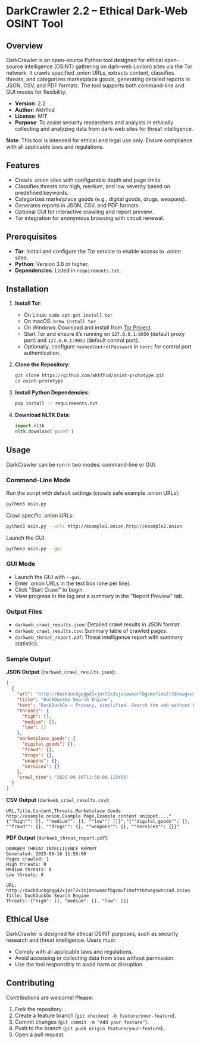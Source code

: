 # DarkCrawler 2.2 – Ethical Dark-Web OSINT Tool

## Overview
DarkCrawler is an open-source Python tool designed for ethical open-source intelligence (OSINT) gathering on dark-web (.onion) sites via the Tor network. It crawls specified .onion URLs, extracts content, classifies threats, and categorizes marketplace goods, generating detailed reports in JSON, CSV, and PDF formats. The tool supports both command-line and GUI modes for flexibility.

- **Version**: 2.2
- **Author**: Akhfhid
- **License**: MIT
- **Purpose**: To assist security researchers and analysts in ethically collecting and analyzing data from dark-web sites for threat intelligence.

**Note**: This tool is intended for ethical and legal use only. Ensure compliance with all applicable laws and regulations.

## Features
- Crawls .onion sites with configurable depth and page limits.
- Classifies threats into high, medium, and low severity based on predefined keywords.
- Categorizes marketplace goods (e.g., digital goods, drugs, weapons).
- Generates reports in JSON, CSV, and PDF formats.
- Optional GUI for interactive crawling and report preview.
- Tor integration for anonymous browsing with circuit renewal.

## Prerequisites
- **Tor**: Install and configure the Tor service to enable access to .onion sites.
- **Python**: Version 3.6 or higher.
- **Dependencies**: Listed in `requirements.txt`.

## Installation
1. **Install Tor**:
   - On Linux: `sudo apt-get install tor`
   - On macOS: `brew install tor`
   - On Windows: Download and install from [Tor Project](https://www.torproject.org/download/).
   - Start Tor and ensure it’s running on `127.0.0.1:9050` (default proxy port) and `127.0.0.1:9051` (default control port).
   - Optionally, configure `HashedControlPassword` in `torrc` for control port authentication.

2. **Clone the Repository**:
   ```bash
   git clone https://github.com/akhfhid/osint-prototype.git
   cd osint-prototype
   ```

3. **Install Python Dependencies**:
   ```bash
   pip install -r requirements.txt
   ```

4. **Download NLTK Data**:
   ```python
   import nltk
   nltk.download('punkt')
   ```

## Usage
DarkCrawler can be run in two modes: command-line or GUI.

### Command-Line Mode
Run the script with default settings (crawls safe example .onion URLs):
```bash
python3 osin.py
```

Crawl specific .onion URLs:
```bash
python3 osin.py --urls http://example1.onion,http://example2.onion
```

Launch the GUI:
```bash
python3 osin.py --gui
```

### GUI Mode
- Launch the GUI with `--gui`.
- Enter .onion URLs in the text box (one per line).
- Click "Start Crawl" to begin.
- View progress in the log and a summary in the "Report Preview" tab.

### Output Files
- `darkweb_crawl_results.json`: Detailed crawl results in JSON format.
- `darkweb_crawl_results.csv`: Summary table of crawled pages.
- `darkweb_threat_report.pdf`: Threat intelligence report with summary statistics.

### Sample Output
**JSON Output** (`darkweb_crawl_results.json`):
```json
[
  {
    "url": "http://duckduckgogg42xjoc72x3sjasowoarfbgcmvfimaftt6twagswzczad.onion",
    "title": "DuckDuckGo Search Engine",
    "text": "DuckDuckGo — Privacy, simplified. Search the web without being tracked...",
    "threats": {
      "high": [],
      "medium": [],
      "low": []
    },
    "marketplace_goods": {
      "digital_goods": {},
      "fraud": {},
      "drugs": {},
      "weapons": {},
      "services": {}
    },
    "crawl_time": "2025-09-16T11:56:00.123456"
  }
]
```

**CSV Output** (`darkweb_crawl_results.csv`):
```csv
URL,Title,Content,Threats,Marketplace Goods
http://example.onion,Example Page,Example content snippet...,"{""high"": [], ""medium"": [], ""low"": []}","{""digital_goods"": {}, ""fraud"": {}, ""drugs"": {}, ""weapons"": {}, ""services"": {}}"
```

**PDF Output** (`darkweb_threat_report.pdf`):
```
DARKWEB THREAT INTELLIGENCE REPORT
Generated: 2025-09-16 11:56:00
Pages crawled: 1
High threats: 0
Medium threats: 0
Low threats: 0

URL: http://duckduckgogg42xjoc72x3sjasowoarfbgcmvfimaftt6twagswzczad.onion
Title: DuckDuckGo Search Engine
Threats: {"high": [], "medium": [], "low": []}
```

## Ethical Use
DarkCrawler is designed for ethical OSINT purposes, such as security research and threat intelligence. Users must:
- Comply with all applicable laws and regulations.
- Avoid accessing or collecting data from sites without permission.
- Use the tool responsibly to avoid harm or disruption.

## Contributing
Contributions are welcome! Please:
1. Fork the repository.
2. Create a feature branch (`git checkout -b feature/your-feature`).
3. Commit changes (`git commit -m "Add your feature"`).
4. Push to the branch (`git push origin feature/your-feature`).
5. Open a pull request.
